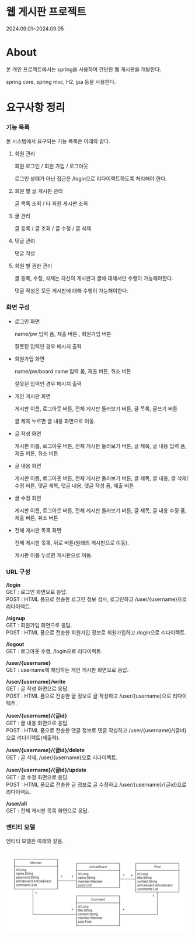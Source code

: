 # 웹 게시판 프로젝트

2024.09.01~2024.09.05

# About

본 개인 프로젝트에서는 spring을 사용하여 간단한 웹 게시판을 개발한다.

spring core, spring mvc, H2, jpa 등을 사용한다.

# 요구사항 정리

### 기능 목록

본 시스템에서 요구되는 기능 목록은 아래와 같다.

1. 회원 관리

   회원 로그인 / 회원 가입 / 로그아웃

   로그인 상태가 아닌 접근은 /login으로 리다이렉트하도록 처리해야 한다.

2. 회원 별 글 게시판 관리

   글 목록 조회 / 타 회원 게시판 조회

3. 글 관리

   글 등록 / 글 조회 / 글 수정 / 글 삭제

4. 댓글 관리

   댓글 작성

5. 회원 별 권한 관리

   글 등록, 수정, 삭제는 자신의 게시판과 글에 대해서만 수행이 가능해야한다.

   댓글 작성은 모든 게시판에 대해 수행이 가능해야한다.

### 화면 구성

- 로그인 화면

  name/pw 입력 폼, 제출 버튼 , 회원가입 버튼

  잘못된 입력인 경우 메시지 출력

- 회원가입 화면

  name/pw/board name 입력 폼, 제출 버튼, 취소 버튼

  잘못된 입력인 경우 메시지 출력

- 개인 게시판 화면

  게시판 이름, 로그아웃 버튼, 전체 게시판 둘러보기 버튼, 글 목록, 글쓰기 버튼

  글 제목 누르면 글 내용 화면으로 이동.

- 글 작성 화면

  게시판 이름, 로그아웃 버튼, 전체 게시판 둘러보기 버튼, 글 제목, 글 내용 입력 폼, 제출 버튼, 취소 버튼

- 글 내용 화면

  게시판 이름, 로그아웃 버튼, 전체 게시판 둘러보기 버튼, 글 제목, 글 내용,
  글 삭제/수정 버튼, 댓글 제목, 댓글 내용, 댓글 작성 폼, 제출 버튼

- 글 수정 화면

  게시판 이름, 로그아웃 버튼, 전체 게시판 둘러보기 버튼, 글 제목, 글 내용 수정 폼, 제출 버튼, 취소 버튼

- 전체 게시판 목록 화면

  전체 게시판 목록, 뒤로 버튼(원래의 게시판으로 이동).

  게시판 이름 누르면 게시판으로 이동.

### URL 구성

**/login**<br>
GET : 로그인 화면으로 응답.<br>
POST : HTML 폼으로 전송한 로그인 정보 검사, 로그인하고 /user/{username}으로 리다이렉트.

**/signup**<br>
GET : 회원가입 화면으로 응답.<br>
POST : HTML 폼으로 전송한 회원가입 정보로 회원가입하고 /login으로 리다이렉트.

**/logout**<br>
GET : 로그아웃 수행, /login으로 리다이렉트.

**/user/{username}**<br>
GET : username에 해당하는 개인 게시판 화면으로 응답.

**/user/{username}/write**<br>
GET : 글 작성 화면으로 응답.<br>
POST : HTML 폼으로 전송한 글 정보로 글 작성하고 /user/{username}으로 리다이렉트.

**/user/{username}/{글id}**<br>
GET : 글 내용 화면으로 응답.<br>
POST : HTML 폼으로 전송한 댓글 정보로 댓글 작성하고 /user/{username}/{글id}으로 리다이렉트(재출력).

**/user/{username}/{글id}/delete**<br>
GET : 글 삭제, /user/{username}으로 리다이렉트.

**/user/{username}/{글id}/update**<br>
GET : 글 수정 화면으로 응답.<br>
POST : HTML 폼으로 전송한 글 정보로 글 수정하고 /user/{username}/{글id}으로 리다이렉트.

**/user/all**<br>
GET : 전체 게시판 목록 화면으로 응답.

### 엔티티 모델

엔티티 모델은 아래와 같음.

![entityDiagram.png](./entityDiagram.png)

